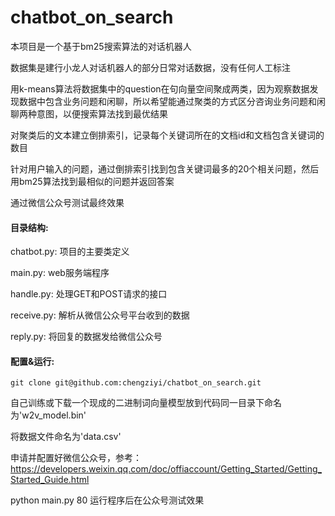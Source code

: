 # chatbot_on_search
本项目是一个基于bm25搜索算法的对话机器人

数据集是建行小龙人对话机器人的部分日常对话数据，没有任何人工标注

用k-means算法将数据集中的question在句向量空间聚成两类，因为观察数据发现数据中包含业务问题和闲聊，所以希望能通过聚类的方式区分咨询业务问题和闲聊两种意图，以便搜索算法找到最优结果

对聚类后的文本建立倒排索引，记录每个关键词所在的文档id和文档包含关键词的数目

针对用户输入的问题，通过倒排索引找到包含关键词最多的20个相关问题，然后用bm25算法找到最相似的问题并返回答案

通过微信公众号测试最终效果

#### 目录结构:

chatbot.py: 项目的主要类定义

main.py: web服务端程序

handle.py: 处理GET和POST请求的接口

receive.py: 解析从微信公众号平台收到的数据

reply.py: 将回复的数据发给微信公众号

#### 配置&运行:

` git clone git@github.com:chengziyi/chatbot_on_search.git                      `

自己训练或下载一个现成的二进制词向量模型放到代码同一目录下命名为'w2v_model.bin'

将数据文件命名为'data.csv'

申请并配置好微信公众号，参考：https://developers.weixin.qq.com/doc/offiaccount/Getting_Started/Getting_Started_Guide.html

python main.py 80 运行程序后在公众号测试效果
